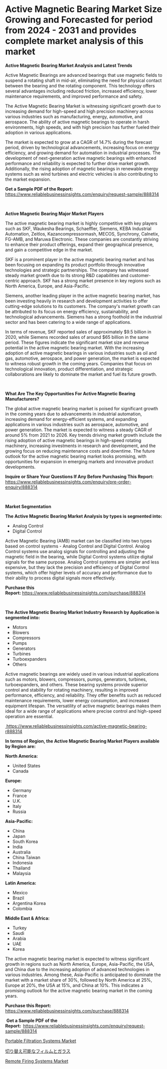 <p><h1>Active Magnetic Bearing Market Size Growing and Forecasted for period from 2024 - 2031 and provides complete market analysis of this market</h1></p><p><strong>Active Magnetic Bearing Market Analysis and Latest Trends</strong></p>
<p><p>Active Magnetic Bearings are advanced bearings that use magnetic fields to suspend a rotating shaft in mid-air, eliminating the need for physical contact between the bearing and the rotating component. This technology offers several advantages including reduced friction, increased efficiency, lower maintenance requirements, and improved performance and safety.</p><p>The Active Magnetic Bearing Market is witnessing significant growth due to increasing demand for high-speed and high precision machinery across various industries such as manufacturing, energy, automotive, and aerospace. The ability of active magnetic bearings to operate in harsh environments, high speeds, and with high precision has further fueled their adoption in various applications.</p><p>The market is expected to grow at a CAGR of 14.7% during the forecast period, driven by technological advancements, increasing focus on energy efficiency, and growing demand for automation in industrial processes. The development of next-generation active magnetic bearings with enhanced performance and reliability is expected to further drive market growth. Additionally, the rising adoption of magnetic bearings in renewable energy systems such as wind turbines and electric vehicles is also contributing to the market expansion.</p></p>
<p><strong>Get a Sample PDF of the Report:&nbsp;</strong> <a href="https://www.reliablebusinessinsights.com/enquiry/request-sample/888314">https://www.reliablebusinessinsights.com/enquiry/request-sample/888314</a></p>
<p>&nbsp;</p>
<p><strong>Active Magnetic Bearing Major Market Players</strong></p>
<p><p>The active magnetic bearing market is highly competitive with key players such as SKF, Waukesha Bearings, Schaeffler, Siemens, KEBA Industrial Automation, Zeitlos, Kazancompressormash, MECOS, Synchrony, Calnetix, FG-AMB, and Maruwa Electronic. These companies are constantly striving to enhance their product offerings, expand their geographical presence, and gain a competitive edge in the market.</p><p>SKF is a prominent player in the active magnetic bearing market and has been focusing on expanding its product portfolio through innovative technologies and strategic partnerships. The company has witnessed steady market growth due to its strong R&D capabilities and customer-centric approach. SKF has a strong market presence in key regions such as North America, Europe, and Asia-Pacific.</p><p>Siemens, another leading player in the active magnetic bearing market, has been investing heavily in research and development activities to offer cutting-edge solutions to its customers. The company's market growth can be attributed to its focus on energy efficiency, sustainability, and technological advancements. Siemens has a strong foothold in the industrial sector and has been catering to a wide range of applications.</p><p>In terms of revenue, SKF reported sales of approximately $9.5 billion in 2020, while Siemens recorded sales of around $65 billion in the same period. These figures indicate the significant market size and revenue potential in the active magnetic bearing market. With the increasing adoption of active magnetic bearings in various industries such as oil and gas, automotive, aerospace, and power generation, the market is expected to witness robust growth in the coming years. Companies that focus on technological innovation, product differentiation, and strategic collaborations are likely to dominate the market and fuel its future growth.</p></p>
<p>&nbsp;</p>
<p><strong>What Are The Key Opportunities For Active Magnetic Bearing Manufacturers?</strong></p>
<p><p>The global active magnetic bearing market is poised for significant growth in the coming years due to advancements in industrial automation, increasing demand for energy-efficient systems, and expanding applications in various industries such as aerospace, automotive, and power generation. The market is expected to witness a steady CAGR of around 5% from 2021 to 2026. Key trends driving market growth include the rising adoption of active magnetic bearings in high-speed rotating machinery, increasing investments in research and development, and the growing focus on reducing maintenance costs and downtime. The future outlook for the active magnetic bearing market looks promising, with opportunities for expansion in emerging markets and innovative product developments.</p></p>
<p><strong>Inquire or Share Your Questions If Any Before Purchasing This Report:</strong> <a href="https://www.reliablebusinessinsights.com/enquiry/pre-order-enquiry/888314">https://www.reliablebusinessinsights.com/enquiry/pre-order-enquiry/888314</a></p>
<p>&nbsp;</p>
<p><strong>Market Segmentation</strong></p>
<p><strong>The Active Magnetic Bearing Market Analysis by types is segmented into:</strong></p>
<p><ul><li>Analog Control</li><li>Digital Control</li></ul></p>
<p><p>Active Magnetic Bearing (AMB) market can be classified into two types based on control systems - Analog Control and Digital Control. Analog Control systems use analog signals for controlling and adjusting the magnetic field in the bearing, while Digital Control systems utilize digital signals for the same purpose. Analog Control systems are simpler and less expensive, but they lack the precision and efficiency of Digital Control systems, which offer higher levels of accuracy and performance due to their ability to process digital signals more effectively.</p></p>
<p><strong>Purchase this Report:&nbsp;</strong><a href="https://www.reliablebusinessinsights.com/purchase/888314">https://www.reliablebusinessinsights.com/purchase/888314</a></p>
<p>&nbsp;</p>
<p><strong>The Active Magnetic Bearing Market Industry Research by Application is segmented into:</strong></p>
<p><ul><li>Motors</li><li>Blowers</li><li>Compressors</li><li>Pumps</li><li>Generators</li><li>Turbines</li><li>Turboexpanders</li><li>Others</li></ul></p>
<p><p>Active magnetic bearings are widely used in various industrial applications such as motors, blowers, compressors, pumps, generators, turbines, turboexpanders, and others. These bearing systems provide superior control and stability for rotating machinery, resulting in improved performance, efficiency, and reliability. They offer benefits such as reduced maintenance requirements, lower energy consumption, and increased equipment lifespan. The versatility of active magnetic bearings makes them ideal for a wide range of applications where precise control and high-speed operation are essential.</p></p>
<p><a href="https://www.reliablebusinessinsights.com/active-magnetic-bearing-r888314">&nbsp;https://www.reliablebusinessinsights.com/active-magnetic-bearing-r888314</a></p>
<p><strong>In terms of Region, the Active Magnetic Bearing Market Players available by Region are:</strong></p>
<p>
    <p> <strong> North America: </strong>
        <ul>
            <li>United States</li>
            <li>Canada</li>
        </ul>
        </p> 
    <p> <strong> Europe: </strong>
        <ul>
            <li>Germany</li>
            <li>France</li>
            <li>U.K.</li>
            <li>Italy</li>
            <li>Russia</li>
        </ul>
        </p> 
    <p> <strong> Asia-Pacific: </strong>
        <ul>
            <li>China</li>
            <li>Japan</li>
            <li>South Korea</li>
            <li>India</li>
            <li>Australia</li>
            <li>China Taiwan</li>
            <li>Indonesia</li>
            <li>Thailand</li>
            <li>Malaysia</li>
        </ul>
        </p> 
    <p> <strong> Latin America: </strong>
        <ul>
            <li>Mexico</li>
            <li>Brazil</li>
            <li>Argentina Korea</li>
            <li>Colombia</li>
        </ul>
        </p> 
    <p> <strong> Middle East & Africa: </strong>
        <ul>
            <li>Turkey</li>
            <li>Saudi</li>
            <li>Arabia</li>
            <li>UAE</li>
            <li>Korea</li>
        </ul>
    </p>
    </p>
<p><p>The active magnetic bearing market is expected to witness significant growth in regions such as North America, Europe, Asia-Pacific, the USA, and China due to the increasing adoption of advanced technologies in various industries. Among these, Asia-Pacific is anticipated to dominate the market with a market share of 30%, followed by North America at 25%, Europe at 20%, the USA at 15%, and China at 10%. This indicates a promising outlook for the active magnetic bearing market in the coming years.</p></p>
<p><strong>Purchase this Report: </strong><a href="https://www.reliablebusinessinsights.com/purchase/888314">https://www.reliablebusinessinsights.com/purchase/888314</a></p>
<p>&nbsp;<strong>Get a Sample PDF of the Report:&nbsp;&nbsp;</strong><a href="https://www.reliablebusinessinsights.com/enquiry/request-sample/888314">https://www.reliablebusinessinsights.com/enquiry/request-sample/888314</a></p>
<p><strong></strong></p>
<p><p><a href="https://github.com/elizabethdagraca/Market-Research-Report-List-4/blob/main/portable-filtration-systems-market.md">Portable Filtration Systems Market</a></p><p><a href="https://github.com/LeoraEber/Market-Research-Report-List-1/blob/main/9962305159300.md">切り替え可能なフィルムとガラス</a></p><p><a href="https://github.com/mbisetmhermsr/Market-Research-Report-List-3/blob/main/remote-firing-systems-market.md">Remote Firing Systems Market</a></p></p>